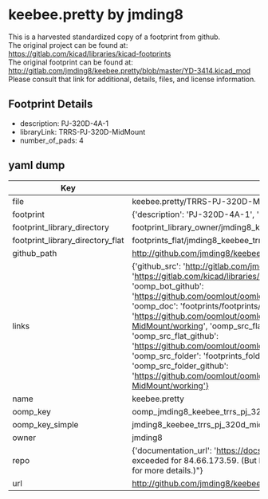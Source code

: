 # keebee.pretty by jmding8  
This is a harvested standardized copy of a footprint from github.  
The original project can be found at:  
https://gitlab.com/kicad/libraries/kicad-footprints  
The original footprint can be found at:
http://gitlab.com/jmding8/keebee.pretty/blob/master/YD-3414.kicad_mod
Please consult that link for additional, details, files, and license information.  
## Footprint Details
* description: PJ-320D-4A-1  
* libraryLink: TRRS-PJ-320D-MidMount  
* number_of_pads: 4  
## yaml dump  
| Key | Value |  
| --- | --- |  
| file | keebee.pretty/TRRS-PJ-320D-MidMount.kicad_mod |  
| footprint | {'description': 'PJ-320D-4A-1', 'libraryLink': 'TRRS-PJ-320D-MidMount', 'number_of_pads': 4} |  
| footprint_library_directory | footprint_library_owner/jmding8_keebee.pretty |  
| footprint_library_directory_flat | footprints_flat/jmding8_keebee_trrs_pj_320d_midmount/working |  
| github_path | http://github.com/jmding8/keebee.pretty/blob/master/TRRS-PJ-320D-MidMount.kicad_mod |  
| links | {'github_src': 'http://gitlab.com/jmding8/keebee.pretty/blob/master/YD-3414.kicad_mod', 'github_src_repo': 'https://gitlab.com/kicad/libraries/kicad-footprints', 'oomp_bot': 'footprints/jmding8_keebee_trrs_pj_320d_midmount/working', 'oomp_bot_github': 'https://github.com/oomlout/oomlout_oomp_footprint_bot/tree/main/footprints/jmding8_keebee_trrs_pj_320d_midmount/working', 'oomp_doc': 'footprints/footprints/jmding8/keebee/TRRS-PJ-320D-MidMount/working/', 'oomp_doc_github': 'https://github.com/oomlout/oomlout_oomp_footprint_doc/tree/main/footprints/footprints/jmding8/keebee/TRRS-PJ-320D-MidMount/working', 'oomp_src_flat': 'footprints_flat/footprints_flat/jmding8_keebee_trrs_pj_320d_midmount/working', 'oomp_src_flat_github': 'https://github.com/oomlout/oomlout_oomp_footprint_src/tree/main/footprints_flat/jmding8_keebee_trrs_pj_320d_midmount/working', 'oomp_src_folder': 'footprints_folder/footprints_folder/jmding8/keebee/TRRS-PJ-320D-MidMount/working', 'oomp_src_folder_github': 'https://github.com/oomlout/oomlout_oomp_footprint_src/tree/main/footprints_folder/jmding8/keebee/TRRS-PJ-320D-MidMount/working'} |  
| name | keebee.pretty |  
| oomp_key | oomp_jmding8_keebee_trrs_pj_320d_midmount |  
| oomp_key_simple | jmding8_keebee_trrs_pj_320d_midmount |  
| owner | jmding8 |  
| repo | {'documentation_url': 'https://docs.github.com/rest/overview/resources-in-the-rest-api#rate-limiting', 'message': "API rate limit exceeded for 84.66.173.59. (But here's the good news: Authenticated requests get a higher rate limit. Check out the documentation for more details.)"} |  
| url | http://github.com/jmding8/keebee.pretty |  

